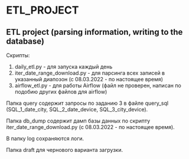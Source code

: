 # ETL_PROJECT
## ETL project (parsing information, writing to the database)

Скрипты:
1. daily_etl.py - для запуска каждый день
2. iter_date_range_download.py - для парсинга всех записей в указанный диапозон (с 08.03.2022 - по настоящее время)
3. airflow_etl.py - для работы Airflow (файл не проверен, написан по подобию других файлов для airflow)

Папка query содержит запросы по заданию 3 в файле query_sql (SQL_1_date_city, SQL_2_date_device, SQL_3_city_device).

Папка db_dump содержит дамп базы данных по скрипту iter_date_range_download.py (с 08.03.2022 - по настоящее время).

В папку log сохраняются логи.

Папка draft для чернового варианта загрузки.

